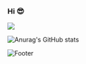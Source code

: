 ### Hi 😎

<img src="https://capsule-render.vercel.app/api?type=waving&color=F9D4D4&height=300&section=header&text=JuYoung%20GitHub&amp;&fontColor=696969&fontSize=60&animation=twinkling&amp;fontAlignY=25&amp;desc=It%20takes%20a%20lot%20of%20courage%20to%20go%20into%20the%20unknow.&amp;descAlignY=44" style="max-width: 100%;" />

<!--
**numerical43/numerical43** is a ✨ _special_ ✨ repository because its `README.md` (this file) appears on your GitHub profile.

Here are some ideas to get you started:

- 🔭 I’m currently working on ...
- 🌱 I’m currently learning ...
- 👯 I’m looking to collaborate on ...
- 🤔 I’m looking for help with ...
- 💬 Ask me about ...
- 📫 How to reach me: ...
- 😄 Pronouns: ...
- ⚡ Fun fact: ...
-->

<!-- <div align="center">
<img src="https://rishavanand.github.io/static/images/greetings.gif" align="center" style="width: 80%" />
</div>   -->

![Anurag's GitHub stats](https://github-readme-stats.vercel.app/api?username=numerical43&show_icons=true&theme=buefy)

![Footer](https://capsule-render.vercel.app/api?type=waving&color=auto&height=200&section=footer)
